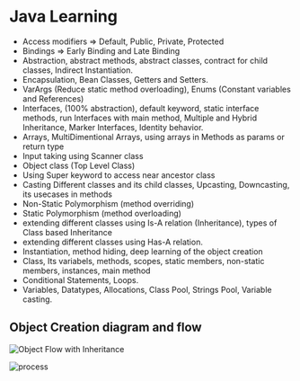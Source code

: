 # Java Learning

- Access modifiers => Default, Public, Private, Protected
- Bindings => Early Binding and Late Binding
- Abstraction, abstract methods, abstract classes, contract for child classes, Indirect Instantiation. 
- Encapsulation, Bean Classes, Getters and Setters.
- VarArgs (Reduce static method overloading), Enums (Constant variables and References)
- Interfaces, (100% abstraction), default keyword, static interface methods, run Interfaces with main method, Multiple and Hybrid Inheritance, Marker Interfaces, Identity behavior.
- Arrays, MultiDimentional Arrays, using arrays in Methods as params or return type
- Input taking using Scanner class
- Object class (Top Level Class)
- Using Super keyword to access near ancestor class
- Casting Different classes and its child classes, Upcasting, Downcasting, its usecases in methods
- Non-Static Polymorphism (method overriding)
- Static Polymorphism (method overloading)
- extending different classes using Is-A relation (Inheritance), types of Class based Inheritance
- extending different classes using Has-A relation.
- Instantiation, method hiding, deep learning of the object creation
- Class, Its variabels, methods, scopes, static members, non-static members, instances, main method
- Conditional Statements, Loops.
- Variables, Datatypes, Allocations, Class Pool, Strings Pool, Variable casting.

## Object Creation diagram and flow
![Object Flow with Inheritance](https://github.com/user-attachments/assets/90fc16bc-557e-4303-a203-27ec357e915a)

![process](https://github.com/user-attachments/assets/4623109d-4e74-446f-804b-cf666c86a845)
